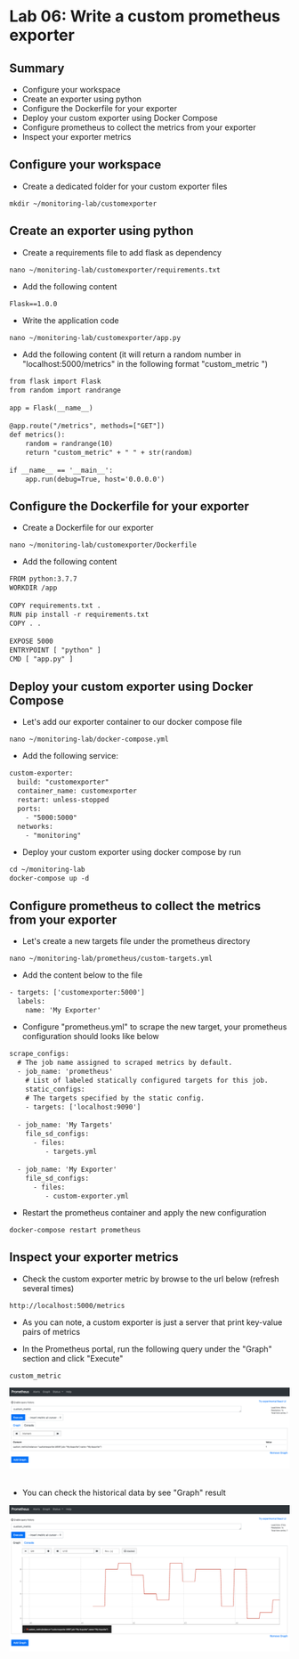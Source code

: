 # Lab 06: Write a custom prometheus exporter

## Summary

 - Configure your workspace
 - Create an exporter using python
 - Configure the Dockerfile for your exporter
 - Deploy your custom exporter using Docker Compose
 - Configure prometheus to collect the metrics from your exporter
 - Inspect your exporter metrics


 ## Configure your workspace

- Create a dedicated folder for your custom exporter files

```
mkdir ~/monitoring-lab/customexporter
```

 ## Create an exporter using python

- Create a requirements file to add flask as dependency

```
nano ~/monitoring-lab/customexporter/requirements.txt
```

- Add the following content

```
Flask==1.0.0
```

- Write the application code

```
nano ~/monitoring-lab/customexporter/app.py
```

- Add the following content (it will return a random number in "localhost:5000/metrics" in the following format "custom_metric <random-number>")

```
from flask import Flask
from random import randrange

app = Flask(__name__)

@app.route("/metrics", methods=["GET"])
def metrics():
    random = randrange(10)
    return "custom_metric" + " " + str(random)

if __name__ == '__main__':
    app.run(debug=True, host='0.0.0.0')
```

 ## Configure the Dockerfile for your exporter

- Create a Dockerfile for our exporter

```
nano ~/monitoring-lab/customexporter/Dockerfile
```

- Add the following content

```
FROM python:3.7.7
WORKDIR /app

COPY requirements.txt .
RUN pip install -r requirements.txt
COPY . .

EXPOSE 5000
ENTRYPOINT [ "python" ]
CMD [ "app.py" ]
```

 ## Deploy your custom exporter using Docker Compose

- Let's add our exporter container to our docker compose file

```
nano ~/monitoring-lab/docker-compose.yml
```

- Add the following service:

```
custom-exporter:
  build: "customexporter"
  container_name: customexporter
  restart: unless-stopped
  ports:
    - "5000:5000"
  networks:
    - "monitoring"
```

- Deploy your custom exporter using docker compose by run

```
cd ~/monitoring-lab
docker-compose up -d
```

 ## Configure prometheus to collect the metrics from your exporter

- Let's create a new targets file under the prometheus directory

```
nano ~/monitoring-lab/prometheus/custom-targets.yml
```

- Add the content below to the file

```
- targets: ['customexporter:5000']
  labels:
    name: 'My Exporter'
```

- Configure "prometheus.yml" to scrape the new target, your prometheus configuration should looks like below

```
scrape_configs:
  # The job name assigned to scraped metrics by default.
  - job_name: 'prometheus'
    # List of labeled statically configured targets for this job.
    static_configs:
    # The targets specified by the static config.
    - targets: ['localhost:9090']

  - job_name: 'My Targets'
    file_sd_configs:
      - files:
         - targets.yml

  - job_name: 'My Exporter'
    file_sd_configs:
      - files:
         - custom-exporter.yml
```

- Restart the prometheus container and apply the new configuration

```
docker-compose restart prometheus
```

 ## Inspect your exporter metrics

- Check the custom exporter metric by browse to the url below (refresh several times)

```
http://localhost:5000/metrics
```

- As you can note, a custom exporter is just a server that print key-value pairs of metrics

- In the Prometheus portal, run the following query under the "Graph" section and click "Execute"

```
custom_metric
```

<kbd>
  <img src="/images/customexporter-01.png" width="600">
</kbd><br/><br/>

- You can check the historical data by see "Graph" result

<kbd>
  <img src="/images/customexporter-02.png" width="600">
</kbd><br/><br/>